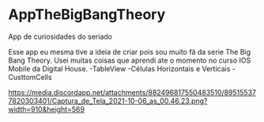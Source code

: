 # AppTheBigBangTheory
App de curiosidades do seriado

Esse app eu mesma tive a ideia de criar pois sou muito fã da serie The Big Bang Theory. Usei muitas coisas que aprendi ate o momento no curso IOS Mobile da Digital House.
-TableView
-Células Horizontais e Verticais
-CusttomCells

https://media.discordapp.net/attachments/882496817550483510/895155377820303401/Captura_de_Tela_2021-10-06_as_00.46.23.png?width=910&height=569
